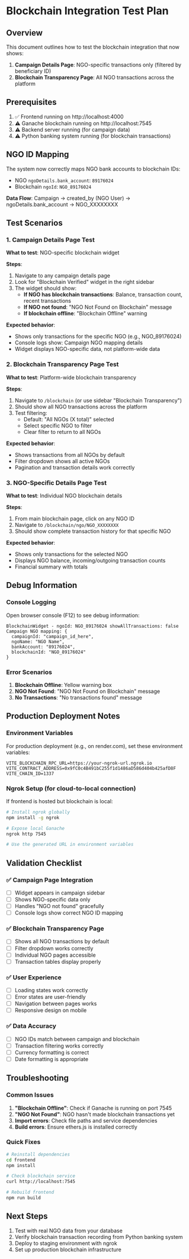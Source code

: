 # Blockchain Integration Test Plan

## Overview
This document outlines how to test the blockchain integration that now shows:
1. **Campaign Details Page**: NGO-specific transactions only (filtered by beneficiary ID)
2. **Blockchain Transparency Page**: All NGO transactions across the platform

## Prerequisites
1. ✅ Frontend running on http://localhost:4000
2. ⚠️  Ganache blockchain running on http://localhost:7545
3. ⚠️  Backend server running (for campaign data)
4. ⚠️  Python banking system running (for blockchain transactions)

## NGO ID Mapping  
The system now correctly maps NGO bank accounts to blockchain IDs:
- NGO `ngoDetails.bank_account`: `89176024`
- Blockchain `ngoId`: `NGO_89176024`

**Data Flow**: Campaign → created_by (NGO User) → ngoDetails.bank_account → NGO_XXXXXXXX

## Test Scenarios

### 1. Campaign Details Page Test
**What to test**: NGO-specific blockchain widget

**Steps**:
1. Navigate to any campaign details page
2. Look for "Blockchain Verified" widget in the right sidebar
3. The widget should show:
   - **If NGO has blockchain transactions**: Balance, transaction count, recent transactions
   - **If NGO not found**: "NGO Not Found on Blockchain" message
   - **If blockchain offline**: "Blockchain Offline" warning

**Expected behavior**:
- Shows only transactions for the specific NGO (e.g., NGO_89176024)
- Console logs show: Campaign NGO mapping details
- Widget displays NGO-specific data, not platform-wide data

### 2. Blockchain Transparency Page Test  
**What to test**: Platform-wide blockchain transparency

**Steps**:
1. Navigate to `/blockchain` (or use sidebar "Blockchain Transparency")
2. Should show all NGO transactions across the platform
3. Test filtering:
   - Default: "All NGOs (X total)" selected
   - Select specific NGO to filter
   - Clear filter to return to all NGOs

**Expected behavior**:
- Shows transactions from all NGOs by default
- Filter dropdown shows all active NGOs  
- Pagination and transaction details work correctly

### 3. NGO-Specific Details Page Test
**What to test**: Individual NGO blockchain details

**Steps**:
1. From main blockchain page, click on any NGO ID
2. Navigate to `/blockchain/ngo/NGO_XXXXXXXX`
3. Should show complete transaction history for that specific NGO

**Expected behavior**:
- Shows only transactions for the selected NGO
- Displays NGO balance, incoming/outgoing transaction counts
- Financial summary with totals

## Debug Information

### Console Logging
Open browser console (F12) to see debug information:
```
BlockchainWidget - ngoId: NGO_89176024 showAllTransactions: false
Campaign NGO mapping: {
  campaignId: "campaign_id_here",
  ngoName: "NGO Name",
  bankAccount: "89176024",
  blockchainId: "NGO_89176024"
}
```

### Error Scenarios
1. **Blockchain Offline**: Yellow warning box
2. **NGO Not Found**: "NGO Not Found on Blockchain" message  
3. **No Transactions**: "No transactions found" message

## Production Deployment Notes

### Environment Variables
For production deployment (e.g., on render.com), set these environment variables:
```
VITE_BLOCKCHAIN_RPC_URL=https://your-ngrok-url.ngrok.io
VITE_CONTRACT_ADDRESS=0x9fC0c4B491bC255f1d1486aD586d404b425afD8F
VITE_CHAIN_ID=1337
```

### Ngrok Setup (for cloud-to-local connection)
If frontend is hosted but blockchain is local:
```bash
# Install ngrok globally
npm install -g ngrok

# Expose local Ganache
ngrok http 7545

# Use the generated URL in environment variables
```

## Validation Checklist

### ✅ Campaign Page Integration
- [ ] Widget appears in campaign sidebar
- [ ] Shows NGO-specific data only
- [ ] Handles "NGO not found" gracefully
- [ ] Console logs show correct NGO ID mapping

### ✅ Blockchain Transparency Page  
- [ ] Shows all NGO transactions by default
- [ ] Filter dropdown works correctly
- [ ] Individual NGO pages accessible
- [ ] Transaction tables display properly

### ✅ User Experience
- [ ] Loading states work correctly
- [ ] Error states are user-friendly  
- [ ] Navigation between pages works
- [ ] Responsive design on mobile

### ✅ Data Accuracy
- [ ] NGO IDs match between campaign and blockchain
- [ ] Transaction filtering works correctly
- [ ] Currency formatting is correct
- [ ] Date formatting is appropriate

## Troubleshooting

### Common Issues
1. **"Blockchain Offline"**: Check if Ganache is running on port 7545
2. **"NGO Not Found"**: NGO hasn't made blockchain transactions yet
3. **Import errors**: Check file paths and service dependencies
4. **Build errors**: Ensure ethers.js is installed correctly

### Quick Fixes
```bash
# Reinstall dependencies
cd frontend
npm install

# Check blockchain service
curl http://localhost:7545

# Rebuild frontend  
npm run build
```

## Next Steps
1. Test with real NGO data from your database
2. Verify blockchain transaction recording from Python banking system
3. Deploy to staging environment with ngrok
4. Set up production blockchain infrastructure